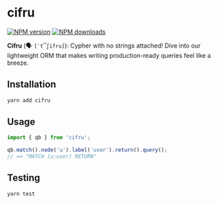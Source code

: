 # cifru

[![NPM version](https://img.shields.io/npm/v/cifru.svg?style=flat)](https://www.npmjs.com/package/cifru)
[![NPM downloads](https://img.shields.io/npm/dm/cifru.svg?style=flat)](https://www.npmjs.com/package/cifru)

**Cifru** (🗣 `[ˈt͡ʃifru]`): Cypher with no strings attached! Dive into our lightweight ORM that makes writing production-ready queries feel like a breeze.

## Installation

```bash
yarn add cifru
```

## Usage

```ts
import { qb } from 'cifru';

qb.match().node('u').label('user').return().query();
// => "MATCH (u:user) RETURN"
```

## Testing

```bash
yarn test
```